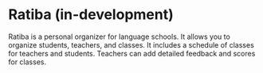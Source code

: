 # Ratiba (in-development)

Ratiba is a personal organizer for language schools.  It allows you to organize students, teachers, and classes.  It includes a schedule of classes for teachers and students.  Teachers can add detailed feedback and scores for classes.
